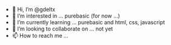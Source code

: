 - 👋 Hi, I’m @gdeltx
- 👀 I’m interested in ... purebasic (for now ...)
- 🌱 I’m currently learning ... purebasic and html, css, javascript
- 💞️ I’m looking to collaborate on ... not yet
- 📫 How to reach me ...

<!---
gdeltx/gdeltx is a ✨ special ✨ repository because its `README.md` (this file) appears on your GitHub profile.
You can click the Preview link to take a look at your changes.
--->

